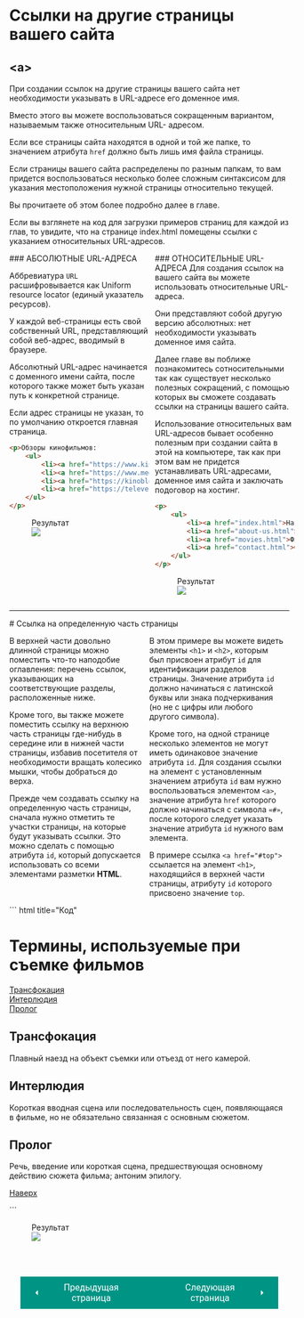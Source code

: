 # Ссылки на другие страницы вашего сайта

## &lt;a&gt;

При создании ссылок на другие страницы вашего сайта нет необходимости указывать в URL-адресе его доменное имя.

Вместо этого вы можете воспользоваться сокращенным вариантом, называемым также относительным URL- адресом.

Если все страницы сайта находятся в одной и той же папке, то значением атрибута `href` должно быть лишь имя файла страницы.

Если страницы вашего сайта распределены по разным папкам, то вам придется воспользоваться несколько более сложным синтаксисом для указания местоположения нужной страницы относительно текущей.

Вы прочитаете об этом более подробно далее в главе.

Если вы взглянете на код для загрузки примеров страниц для каждой из глав, то увидите, что на странице index.html помещены ссылки с указанием относительных URL-адресов.

<div style="display:flex;" markdown>
<div style="flex:1;margin-right:10px;width:50%;" markdown>
### АБСОЛЮТНЫЕ URL-АДРЕСА

Аббревиатура `URL` расшифровывается как Uniform resource locator (единый указатель ресурсов).

У каждой веб-страницы есть свой собственный URL, представляющий собой веб-адрес, вводимый в браузере.

Абсолютный URL-адрес начинается с доменного имени сайта, после которого также может быть указан путь к конкретной странице.

Если адрес страницы не указан, то по умолчанию откроется главная страница.

``` html title="Абсолютные URL-адреса"
<p>Обзоры кинофильмов:
    <ul>
        <li><a href="https://www.kinopoisk.ru">Кинопоиск</a></li>
        <li><a href="https://www.megacritic.ru">Мегакритик</a></li>
        <li><a href="https://kinoblog.org">Киноблог</a></li>
        <li><a href="https://televesti.ru">Телевести.Ру</a></li>
    </ul>
</p>
```

<figure><figcaption>Результат</figcaption><img src="/sitetest/assets/images/absolutelink.png"></figure></div>

<div style="flex:1;margin-right:10px;width:50%;" markdown>
### ОТНОСИТЕЛЬНЫЕ URL-АДРЕСА
Для создания ссылок на вашего сайта вы можете использовать относительные URL-адреса.

Они представляют собой другую версию абсолютных: нет необходимости указывать доменное имя сайта.

Далее главе вы поближе познакомитесь сотносительными так как существует несколько полезных сокращений, с помощью которых вы сможете создавать ссылки на страницы вашего сайта.

Использование относительных вам URL-адресов бывает особенно полезным при создании сайта в этой на компьютере, так как при этом вам не придется устанавливать URL-адресами, доменное имя сайта и заключать подоговор на хостинг.
``` html title="Относительные URL-адреса"
<p>
    <ul>
        <li><a href="index.html">На главную</a></li>
        <li><a href="about-us.html">О нас</a></li>
        <li><a href="movies.html">Фильмы</a></li>
        <li><a href="contact.html">Обратная связь</a></li>
    </ul>
</p>
```

<figure><figcaption>Результат</figcaption><img src="/sitetest/assets/images/relativelink.png"></figure></div></div>
<hr>
# Ссылка на определенную часть страницы
<div style="display:flex;" markdown>
<div style="flex:1;margin-right:10px;width:50%;" markdown>

В верхней части довольно длинной страницы можно поместить что-то наподобие оглавления: перечень ссылок, указывающих на соответствующие разделы, расположенные ниже.

Кроме того, вы также можете поместить ссылку на верхнюю часть страницы где-нибудь в середине или в нижней части страницы, избавив посетителя от необходимости вращать колесико мышки, чтобы добраться до верха.

Прежде чем создавать ссылку на определенную часть страницы, сначала нужно отметить те участки страницы, на которые будут указывать ссылки. Это можно сделать с помощью атрибута `id`, который допускается использовать со всеми элементами разметки **HTML**.
</div>
<div style="flex:1;margin-right:10px;width:50%;" markdown>

В этом примере вы можете видеть элементы `<h1>` и `<h2>`, которым был присвоен атрибут `id` для идентификации разделов страницы. Значение атрибута `id` должно начинаться с латинской буквы или знака подчеркивания (но не с цифры или любого другого символа).

Кроме того, на одной странице несколько элементов не могут иметь одинаковое значение атрибута `id`. Для создания ссылки на элемент с установленным значением атрибута `id` вам нужно воспользоваться элементом `<а>`, значение атрибута `href` которого должно начинаться с символа `«#»`, после которого следует указать значение атрибута `id` нужного вам элемента.

В примере ссылка `<a href="#top">` ссылается на элемент `<h1>`, находящийся в верхней части страницы, атрибуту `id` которого присвоено значение `top`.
</div></div>
<div style="display:flex;" markdown>
<div style="flex:1;margin-right:10px;width:50%;" markdown>
``` html title="Код"
<h1 id="top">Термины, используемые при съемке фильмов</h1>
<a href="#zoom">Трансфокация</a><br />
<a href="#interlude">Интерлюдия</a><br />
<a href="#prologue">Пролог</a><br/>
<h2 id="zoom">Трансфокация</h2>
<p>Плавный наезд на объект съемки 
или отъезд от него камерой.</p>
<h2 id="interlude">Интерлюдия</h2>
<p>Короткая вводная сцена или последовательность сцен, 
появляющаяся в фильме, но не обязательно
связанная с основным сюжетом.</p>
<h2 id="prologue">Пролог</h2>
<p>Речь, введение или короткая сцена, 
предшествующая основному действию сюжета фильма; антоним эпилогу.</p>
<p><a href="#top">Наверх</a></p>
```
<figure><figcaption>Результат</figcaption><img src="/sitetest/assets/images/certainpartex.png"></figure></div></div>

<div style="display: flex; justify-content: space-between; padding: 20px; margin-top:30px;"><button class="custom-button" style="background-color: rgb(0, 148, 133); color: white; font-family: 'Roboto', sans-serif; border: none; cursor: pointer; padding: 10px 20px; font-size: 16px; display: flex; align-items: center;" onclick="window.location.href='/sitetest/html/link/explain'"><svg xmlns="http://www.w3.org/2000/svg" viewBox="0 0 24 24" style="fill: white; width: 20px; height: 20px;"><path d="M15 18l-6-6 6-6" /></svg><span style="margin: 0 10px;">Предыдущая страница</span></button><button class="custom-button" style="background-color: rgb(0, 148, 133); color: white; font-family: 'Roboto', sans-serif; border: none; cursor: pointer; padding: 10px 20px; font-size: 16px; display: flex; align-items: center;" onclick="window.location.href='/sitetest/html/link/structure'"><span style="margin: 0 10px;">Следующая страница</span><svg xmlns="http://www.w3.org/2000/svg" viewBox="0 0 24 24" style="fill: white; width: 20px; height: 20px;"><path d="M9 18l6-6-6-6" /></svg></button></div>
